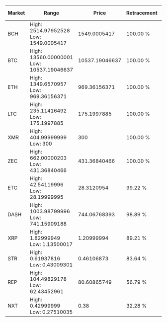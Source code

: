| Market | Range | Price| Retracement | Doubles to 50% |
| --- | --- | --- | --- | --- |
| BCH | High: 2514.97952528<br />Low: 1549.0005417 | 1549.0005417 | 100.00 % | 1.31 |
| BTC | High: 13560.00000001<br />Low: 10537.19046637 | 10537.19046637 | 100.00 % | 1.14 |
| ETH | High: 1349.6570957<br />Low: 969.36156371 | 969.36156371 | 100.00 % | 1.20 |
| LTC | High: 235.11416492<br />Low: 175.1997885 | 175.1997885 | 100.00 % | 1.17 |
| XMR | High: 404.99999999<br />Low: 300 | 300 | 100.00 % | 1.17 |
| ZEC | High: 662.00000203<br />Low: 431.36840466 | 431.36840466 | 100.00 % | 1.27 |
| ETC | High: 42.54119996<br />Low: 28.19999995 | 28.3120954 | 99.22 % | 1.25 |
| DASH | High: 1003.98799996<br />Low: 741.15909188 | 744.06768393 | 98.89 % | 1.17 |
| XRP | High: 1.82999949<br />Low: 1.13500017 | 1.20999994 | 89.21 % | 1.23 |
| STR | High: 0.61937816<br />Low: 0.43009301 | 0.46106873 | 83.64 % | 1.14 |
| REP | High: 104.49829178<br />Low: 62.43452961 | 80.60865749 | 56.79 % | 1.04 |
| NXT | High: 0.42999999<br />Low: 0.27510035 | 0.38 | 32.28 % | 0.00 |
